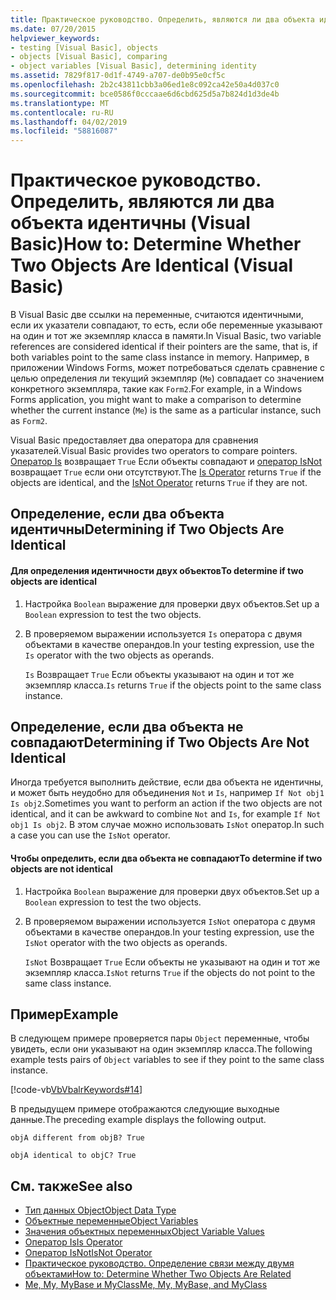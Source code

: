 ```yaml
---
title: Практическое руководство. Определить, являются ли два объекта идентичны (Visual Basic)
ms.date: 07/20/2015
helpviewer_keywords:
- testing [Visual Basic], objects
- objects [Visual Basic], comparing
- object variables [Visual Basic], determining identity
ms.assetid: 7829f817-0d1f-4749-a707-de0b95e0cf5c
ms.openlocfilehash: 2b2c43811cbb3a06ed1e8c092ca42e50a4d037c0
ms.sourcegitcommit: bce0586f0cccaae6d6cbd625d5a7b824d1d3de4b
ms.translationtype: MT
ms.contentlocale: ru-RU
ms.lasthandoff: 04/02/2019
ms.locfileid: "58816087"
---
```

# <a name="how-to-determine-whether-two-objects-are-identical-visual-basic"></a><span data-ttu-id="95cc7-102">Практическое руководство. Определить, являются ли два объекта идентичны (Visual Basic)</span><span class="sxs-lookup"><span data-stu-id="95cc7-102">How to: Determine Whether Two Objects Are Identical (Visual Basic)</span></span>
<span data-ttu-id="95cc7-103">В Visual Basic две ссылки на переменные, считаются идентичными, если их указатели совпадают, то есть, если обе переменные указывают на один и тот же экземпляр класса в памяти.</span><span class="sxs-lookup"><span data-stu-id="95cc7-103">In Visual Basic, two variable references are considered identical if their pointers are the same, that is, if both variables point to the same class instance in memory.</span></span> <span data-ttu-id="95cc7-104">Например, в приложении Windows Forms, может потребоваться сделать сравнение с целью определения ли текущий экземпляр (`Me`) совпадает со значением конкретного экземпляра, такие как `Form2`.</span><span class="sxs-lookup"><span data-stu-id="95cc7-104">For example, in a Windows Forms application, you might want to make a comparison to determine whether the current instance (`Me`) is the same as a particular instance, such as `Form2`.</span></span>  
  
 <span data-ttu-id="95cc7-105">Visual Basic предоставляет два оператора для сравнения указателей.</span><span class="sxs-lookup"><span data-stu-id="95cc7-105">Visual Basic provides two operators to compare pointers.</span></span> <span data-ttu-id="95cc7-106">[Оператор Is](../../../../visual-basic/language-reference/operators/is-operator.md) возвращает `True` Если объекты совпадают и [оператор IsNot](../../../../visual-basic/language-reference/operators/isnot-operator.md) возвращает `True` если они отсутствуют.</span><span class="sxs-lookup"><span data-stu-id="95cc7-106">The [Is Operator](../../../../visual-basic/language-reference/operators/is-operator.md) returns `True` if the objects are identical, and the [IsNot Operator](../../../../visual-basic/language-reference/operators/isnot-operator.md) returns `True` if they are not.</span></span>  
  
## <a name="determining-if-two-objects-are-identical"></a><span data-ttu-id="95cc7-107">Определение, если два объекта идентичны</span><span class="sxs-lookup"><span data-stu-id="95cc7-107">Determining if Two Objects Are Identical</span></span>  
  
#### <a name="to-determine-if-two-objects-are-identical"></a><span data-ttu-id="95cc7-108">Для определения идентичности двух объектов</span><span class="sxs-lookup"><span data-stu-id="95cc7-108">To determine if two objects are identical</span></span>  
  
1.  <span data-ttu-id="95cc7-109">Настройка `Boolean` выражение для проверки двух объектов.</span><span class="sxs-lookup"><span data-stu-id="95cc7-109">Set up a `Boolean` expression to test the two objects.</span></span>  
  
2.  <span data-ttu-id="95cc7-110">В проверяемом выражении используется `Is` оператора с двумя объектами в качестве операндов.</span><span class="sxs-lookup"><span data-stu-id="95cc7-110">In your testing expression, use the `Is` operator with the two objects as operands.</span></span>  
  
     <span data-ttu-id="95cc7-111">`Is` Возвращает `True` Если объекты указывают на один и тот же экземпляр класса.</span><span class="sxs-lookup"><span data-stu-id="95cc7-111">`Is` returns `True` if the objects point to the same class instance.</span></span>  
  
## <a name="determining-if-two-objects-are-not-identical"></a><span data-ttu-id="95cc7-112">Определение, если два объекта не совпадают</span><span class="sxs-lookup"><span data-stu-id="95cc7-112">Determining if Two Objects Are Not Identical</span></span>  
 <span data-ttu-id="95cc7-113">Иногда требуется выполнить действие, если два объекта не идентичны, и может быть неудобно для объединения `Not` и `Is`, например `If Not obj1 Is obj2`.</span><span class="sxs-lookup"><span data-stu-id="95cc7-113">Sometimes you want to perform an action if the two objects are not identical, and it can be awkward to combine `Not` and `Is`, for example `If Not obj1 Is obj2`.</span></span> <span data-ttu-id="95cc7-114">В этом случае можно использовать `IsNot` оператор.</span><span class="sxs-lookup"><span data-stu-id="95cc7-114">In such a case you can use the `IsNot` operator.</span></span>  
  
#### <a name="to-determine-if-two-objects-are-not-identical"></a><span data-ttu-id="95cc7-115">Чтобы определить, если два объекта не совпадают</span><span class="sxs-lookup"><span data-stu-id="95cc7-115">To determine if two objects are not identical</span></span>  
  
1.  <span data-ttu-id="95cc7-116">Настройка `Boolean` выражение для проверки двух объектов.</span><span class="sxs-lookup"><span data-stu-id="95cc7-116">Set up a `Boolean` expression to test the two objects.</span></span>  
  
2.  <span data-ttu-id="95cc7-117">В проверяемом выражении используется `IsNot` оператора с двумя объектами в качестве операндов.</span><span class="sxs-lookup"><span data-stu-id="95cc7-117">In your testing expression, use the `IsNot` operator with the two objects as operands.</span></span>  
  
     <span data-ttu-id="95cc7-118">`IsNot` Возвращает `True` Если объекты не указывают на один и тот же экземпляр класса.</span><span class="sxs-lookup"><span data-stu-id="95cc7-118">`IsNot` returns `True` if the objects do not point to the same class instance.</span></span>  
  
## <a name="example"></a><span data-ttu-id="95cc7-119">Пример</span><span class="sxs-lookup"><span data-stu-id="95cc7-119">Example</span></span>  
 <span data-ttu-id="95cc7-120">В следующем примере проверяется пары `Object` переменные, чтобы увидеть, если они указывают на один экземпляр класса.</span><span class="sxs-lookup"><span data-stu-id="95cc7-120">The following example tests pairs of `Object` variables to see if they point to the same class instance.</span></span>  
  
 [!code-vb[VbVbalrKeywords#14](~/samples/snippets/visualbasic/VS_Snippets_VBCSharp/VbVbalrKeywords/VB/class7.vb#14)]  
  
 <span data-ttu-id="95cc7-121">В предыдущем примере отображаются следующие выходные данные.</span><span class="sxs-lookup"><span data-stu-id="95cc7-121">The preceding example displays the following output.</span></span>  
  
 `objA different from objB? True`  
  
 `objA identical to objC? True`  
  
## <a name="see-also"></a><span data-ttu-id="95cc7-122">См. также</span><span class="sxs-lookup"><span data-stu-id="95cc7-122">See also</span></span>

- [<span data-ttu-id="95cc7-123">Тип данных Object</span><span class="sxs-lookup"><span data-stu-id="95cc7-123">Object Data Type</span></span>](../../../../visual-basic/language-reference/data-types/object-data-type.md)
- [<span data-ttu-id="95cc7-124">Объектные переменные</span><span class="sxs-lookup"><span data-stu-id="95cc7-124">Object Variables</span></span>](../../../../visual-basic/programming-guide/language-features/variables/object-variables.md)
- [<span data-ttu-id="95cc7-125">Значения объектных переменных</span><span class="sxs-lookup"><span data-stu-id="95cc7-125">Object Variable Values</span></span>](../../../../visual-basic/programming-guide/language-features/variables/object-variable-values.md)
- [<span data-ttu-id="95cc7-126">Оператор Is</span><span class="sxs-lookup"><span data-stu-id="95cc7-126">Is Operator</span></span>](../../../../visual-basic/language-reference/operators/is-operator.md)
- [<span data-ttu-id="95cc7-127">Оператор IsNot</span><span class="sxs-lookup"><span data-stu-id="95cc7-127">IsNot Operator</span></span>](../../../../visual-basic/language-reference/operators/isnot-operator.md)
- [<span data-ttu-id="95cc7-128">Практическое руководство. Определение связи между двумя объектами</span><span class="sxs-lookup"><span data-stu-id="95cc7-128">How to: Determine Whether Two Objects Are Related</span></span>](../../../../visual-basic/programming-guide/language-features/variables/how-to-determine-whether-two-objects-are-related.md)
- [<span data-ttu-id="95cc7-129">Me, My, MyBase и MyClass</span><span class="sxs-lookup"><span data-stu-id="95cc7-129">Me, My, MyBase, and MyClass</span></span>](../../../../visual-basic/programming-guide/program-structure/me-my-mybase-and-myclass.md)

